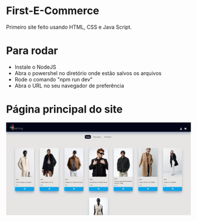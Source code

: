 # First-E-Commerce
Primeiro site feito usando HTML, CSS e Java Script.

# Para rodar
 - Instale o NodeJS
 - Abra o powershel no diretório onde estão salvos os arquivos
 - Rode o comando "npm run dev"
 - Abra o URL no seu navegador de preferência

# Página principal do site

<img width="1000em" src="exemplo.png"/>
